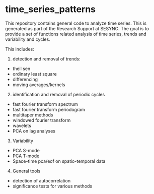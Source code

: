 # time_series_patterns
This repository contains general code to analyze time series. This is generated as part of the Research Support at SESYNC.
The goal is to provide a set of functions related analysis of time series, trends and variability and cycles.

This includes:
1) detection and removal of trends:
- theil sen
- ordinary least square
- differencing
- moving averages/kernels
2) identification and removal of periodic cycles
- fast fourier transform spectrum
- fast fourier transform periodogram
- multitaper methods
- windowed fourier transform
- wavelets
- PCA on lag analyses
3) Variability
- PCA S-mode
- PCA T-mode
- Space-time pca/eof on spatio-temporal data
4) General tools
- detection of autocorrelation
- significance tests for various methods

